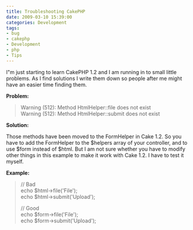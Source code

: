 ```yaml
---
title: Troubleshooting CakePHP
date: 2009-03-10 15:39:00
categories: Development
tags: 
- bug 
- cakephp 
- Development 
- php 
- Tips
---
```

<p>I&quot;m just starting to learn CakePHP 1.2 and I am running in to small little problems. As I find solutions I write them down so people after me might have an easier time finding them. </p>  <p><strong>Problem:</strong></p>  <blockquote>   <p>Warning (512): Method HtmlHelper::file does not exist      <br />Warning (512): Method HtmlHelper::submit does not exist </p> </blockquote>  <p><strong>Solution: </strong></p>  <p>Those methods have been moved to the FormHelper in Cake 1.2. So you have to add the FormHelper to the $helpers array of your controller, and to use $form instead of $html. But I am not sure whether you have to modify other things in this example to make it work with Cake 1.2. I have to test it myself.</p>  <p><strong>Example:</strong></p>  <blockquote>   <p>// Bad      <br />echo $html-&gt;file('File');       <br />echo $html-&gt;submit('Upload');</p>    <p>// Good      <br />echo $form-&gt;file('File');       <br />echo $form-&gt;submit('Upload');</p></blockquote>
